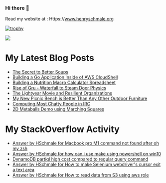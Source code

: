 ### Hi there 👋

Read my website at : Https://www.henryschmale.org

[![trophy](https://github-profile-trophy.vercel.app/?username=hschmale16)](https://github.com/ryo-ma/github-profile-trophy)

![](https://oosbvkzj53.execute-api.us-east-1.amazonaws.com/hit?url=https://github.com/hschmale16)

# My Latest Blog Posts
<!-- BLOG-POST-LIST:START -->
- [The Secret to Better Soups](https://www.henryschmale.org/2022/11/06/soup-secret.html)
- [Building a Go Application Inside of AWS CloudShell](https://www.henryschmale.org/2022/09/29/go-in-cloudshell.html)
- [Building a Nutrition Macro Calculator Spreadsheet](https://www.henryschmale.org/2022/08/11/usda-nutrition.html)
- [Rise of Gru - Waterfall to Steam Door Physics](https://www.henryschmale.org/2022/07/06/minions-waterfall-physics.html)
- [The Lightyear Movie and Resilient Organizations](https://www.henryschmale.org/2022/06/27/lightyear.html)
- [My New Picnic Bench is Better Than Any Other Outdoor Furniture](https://www.henryschmale.org/2022/06/06/picnic-bench.html)
- [Computing Most Chatty People in IRC](https://www.henryschmale.org/2022/05/03/chatty-irc.html)
- [2D Metaballs Demo using Marching Squares](https://www.henryschmale.org/2022/04/04/metaballs.html)
<!-- BLOG-POST-LIST:END -->

# My StackOverflow Activity
<!-- STACKOVERFLOW:START -->
- [Answer by HSchmale for Macbook pro M1 command not found after oh my zsh](https://stackoverflow.com/questions/74017859/macbook-pro-m1-command-not-found-after-oh-my-zsh/74017917#74017917)
- [Answer by HSchmale for how can i use make using powershell on win10](https://stackoverflow.com/questions/74016459/how-can-i-use-make-using-powershell-on-win10/74016524#74016524)
- [DynamoDB partiql high cost compared to regular query command](https://stackoverflow.com/questions/72524216/dynamodb-partiql-high-cost-compared-to-regular-query-command)
- [Answer by HSchmale for How to make Selenium webdriver&#39;s cursor exit a text area](https://stackoverflow.com/questions/72441228/how-to-make-selenium-webdrivers-cursor-exit-a-text-area/72441276#72441276)
- [Answer by HSchmale for How to read data from S3 using aws role](https://stackoverflow.com/questions/72441172/how-to-read-data-from-s3-using-aws-role/72441240#72441240)
<!-- STACKOVERFLOW:END -->
